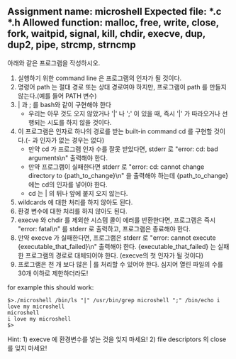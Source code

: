 Assignment name:	microshell
Expected file:		*.c *.h
Allowed function:	malloc, free, write, close, fork, waitpid, signal, kill, chdir, execve, dup, dup2, pipe, strcmp, strncmp
-----------------------------------------------------------------

아래와 같은 프로그램을 작성하시오.
1. 실행하기 위한 command line 은 프로그램의 인자가 될 것이다.
2. 명령어 path 는 절대 경로  또는 상대 경로여야 하지만, 프로그램이 path 를 만들지 않는다.(예를 들어 PATH 변수)
3. | 과 ; 를 bash와 같이 구현해야 한다
	- 우리는 아무 것도 오지 않았거나 '|' 나 ';' 이 있을 때, 즉시 '|' 가 따라오거나 선행되는 시도를 하지 않을 것이다.
4. 이 프로그램은 인자로 하나의 경로를 받는 built-in command cd 를 구현할 것이다.(- 과 인자가 없는 경우는 없다)
	- 만약 cd 가 프로그램 인자 수를 잘못 받았다면, stderr 로 "error: cd: bad arguments\n" 출력해야 한다.
	- 만약 프로그램이 실패한다면 stderr 로 "error: cd: cannot change directory to {path_to_change}\n" 을 출력해야 하는데 {path_to_change} 에는 cd의 인자를 넣어야 한다.
	- cd 는 | 의 뒤나 앞에 붙지 오지 않는다.
5. wildcards 에 대한 처리를 하지 않아도 된다.
6. 환경 변수에 대한 처리를 하지 않아도 된다.
7. execve 와 chdir 를 제외한 시스템 콜이 에러를 반환한다면, 프로그램은 즉시 "error: fatal\n" 를 stderr 로 출력하고, 프로그램은 종료해야 한다.
8. 만약 execve 가 실패한다면, 프로그램은 stderr 로 "error: cannot execute {executable_that_failed}\n" 출력해야 한다. {executable_that_failed} 는 실패한 프로그램의 경로로 대체되어야 한다. (execve의 첫 인자가 될 것이다)
9. 프로그램은 천 개 보다 많은 | 를 처리할 수 있어야 한다. 심지어 열린 파일의 수를 30개 이하로 제한하더라도!

for example this should work:
```
$>./microshell /bin/ls "|" /usr/bin/grep microshell ";" /bin/echo i love my microshell
microshell
i love my microshell
$>
```
Hint:
	1) execve 에 환경변수를 넣는 것을 잊지 마세요!
	2) file descriptors 의 close 를 잊지 마세요!
